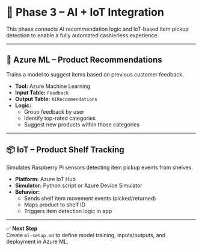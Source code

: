 # 🧠 Phase 3 – AI + IoT Integration

This phase connects AI recommendation logic and IoT-based item pickup detection to enable a fully automated cashierless experience.

---

## 🤖 Azure ML – Product Recommendations

Trains a model to suggest items based on previous customer feedback.

- **Tool:** Azure Machine Learning  
- **Input Table:** `Feedback`  
- **Output Table:** `AIRecommendations`  
- **Logic:**  
  - Group feedback by user  
  - Identify top-rated categories  
  - Suggest new products within those categories  

---

## 📦 IoT – Product Shelf Tracking

Simulates Raspberry Pi sensors detecting item pickup events from shelves.

- **Platform:** Azure IoT Hub  
- **Simulator:** Python script or Azure Device Simulator  
- **Behavior:**  
  - Sends shelf item movement events (picked/returned)  
  - Maps product to shelf ID  
  - Triggers item detection logic in app  

---

✅ **Next Step**  
Create `ml-setup.md` to define model training, inputs/outputs, and deployment in Azure ML.
